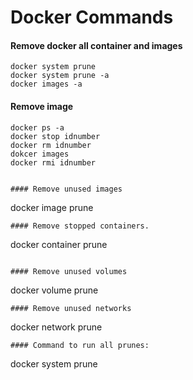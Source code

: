 # Docker Commands

#### Remove docker all container and images

```
docker system prune
docker system prune -a
docker images -a
```

#### Remove image
```
docker ps -a
docker stop idnumber
docker rm idnumber
dokcer images
docker rmi idnumber


#### Remove unused images
```
docker image prune
```
#### Remove stopped containers.
```
docker container prune
```

#### Remove unused volumes
```
docker volume prune
```
#### Remove unused networks
```
docker network prune
```
#### Command to run all prunes:
```
docker system prune
```
